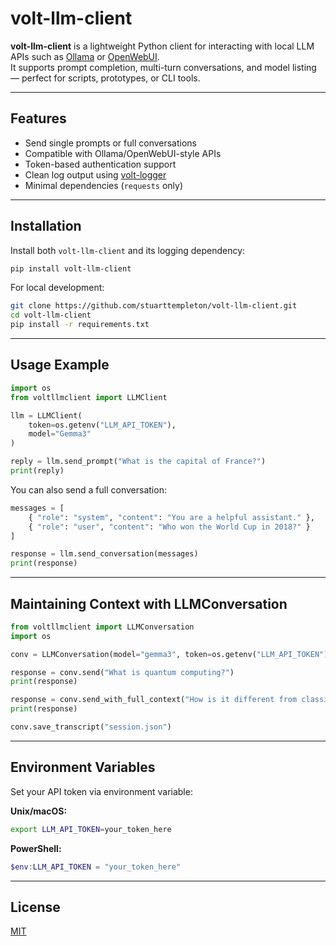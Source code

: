# volt-llm-client

**volt-llm-client** is a lightweight Python client for interacting with local LLM APIs such as [Ollama](https://ollama.com/) or [OpenWebUI](https://github.com/open-webui/open-webui).  
It supports prompt completion, multi-turn conversations, and model listing — perfect for scripts, prototypes, or CLI tools.

---

## Features

- Send single prompts or full conversations
- Compatible with Ollama/OpenWebUI-style APIs
- Token-based authentication support
- Clean log output using [volt-logger](https://github.com/stuarttempleton/volt-logger)
- Minimal dependencies (`requests` only)

---

## Installation

Install both `volt-llm-client` and its logging dependency:

```bash
pip install volt-llm-client
````

For local development:

```bash
git clone https://github.com/stuarttempleton/volt-llm-client.git
cd volt-llm-client
pip install -r requirements.txt
```

---

## Usage Example

```python
import os
from voltllmclient import LLMClient

llm = LLMClient(
    token=os.getenv("LLM_API_TOKEN"),
    model="Gemma3"
)

reply = llm.send_prompt("What is the capital of France?")
print(reply)
```

You can also send a full conversation:

```python
messages = [
    { "role": "system", "content": "You are a helpful assistant." },
    { "role": "user", "content": "Who won the World Cup in 2018?" }
]

response = llm.send_conversation(messages)
print(response)
```

---

## Maintaining Context with LLMConversation

```python
from voltllmclient import LLMConversation
import os

conv = LLMConversation(model="gemma3", token=os.getenv("LLM_API_TOKEN"))

response = conv.send("What is quantum computing?")
print(response)

response = conv.send_with_full_context("How is it different from classical computing?")
print(response)

conv.save_transcript("session.json")
```

---

## Environment Variables

Set your API token via environment variable:

**Unix/macOS:**

```bash
export LLM_API_TOKEN=your_token_here
```

**PowerShell:**

```powershell
$env:LLM_API_TOKEN = "your_token_here"
```

---

## License

[MIT](LICENSE)

